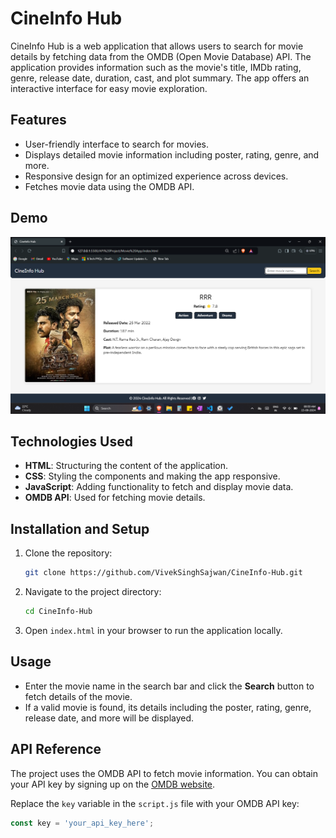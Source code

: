 # CineInfo Hub

CineInfo Hub is a web application that allows users to search for movie details by fetching data from the OMDB (Open Movie Database) API. The application provides information such as the movie's title, IMDb rating, genre, release date, duration, cast, and plot summary. The app offers an interactive interface for easy movie exploration.

## Features

- User-friendly interface to search for movies.
- Displays detailed movie information including poster, rating, genre, and more.
- Responsive design for an optimized experience across devices.
- Fetches movie data using the OMDB API.

## Demo

![CineInfo Hub Screenshot](screenshot.png)

## Technologies Used

- **HTML**: Structuring the content of the application.
- **CSS**: Styling the components and making the app responsive.
- **JavaScript**: Adding functionality to fetch and display movie data.
- **OMDB API**: Used for fetching movie details.

## Installation and Setup

1. Clone the repository:

    ```bash
    git clone https://github.com/VivekSinghSajwan/CineInfo-Hub.git
    ```

2. Navigate to the project directory:

    ```bash
    cd CineInfo-Hub
    ```

3. Open `index.html` in your browser to run the application locally.

## Usage

- Enter the movie name in the search bar and click the **Search** button to fetch details of the movie.
- If a valid movie is found, its details including the poster, rating, genre, release date, and more will be displayed.

## API Reference

The project uses the OMDB API to fetch movie information. You can obtain your API key by signing up on the [OMDB website](http://www.omdbapi.com/apikey.aspx).

Replace the `key` variable in the `script.js` file with your OMDB API key:

```javascript
const key = 'your_api_key_here';

